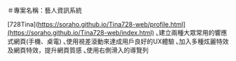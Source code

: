 ＃專案名稱：藝人資訊系統

[728Tina](https://soraho.github.io/Tina728-web/profile.html](https://soraho.github.io/Tina728-web/index.html)
⌞建立兩種大眾常用的響應式網頁(手機、桌電) 
⌞使用視差滾動來達成用戶良好的UX體驗
⌞加入多種炫麗特效及網頁特效，提升網頁質感
⌞使用右側滑入的導覽列
